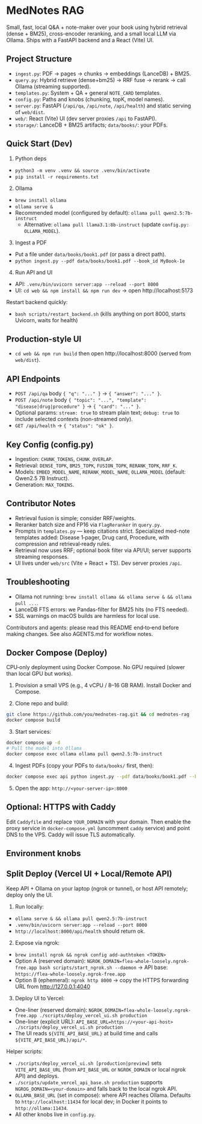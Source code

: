 MedNotes RAG
============

Small, fast, local Q&A + note-maker over your book using hybrid retrieval (dense + BM25), cross-encoder reranking, and a small local LLM via Ollama. Ships with a FastAPI backend and a React (Vite) UI.

Project Structure
-----------------
- `ingest.py`: PDF → pages → chunks → embeddings (LanceDB) + BM25.
- `query.py`: Hybrid retrieve (dense+bm25) → RRF fuse → rerank → call Ollama (streaming supported).
- `templates.py`: System + QA + general `NOTE_CARD` templates.
- `config.py`: Paths and knobs (chunking, topK, model names).
- `server.py`: FastAPI (`/api/qa`, `/api/note`, `/api/health`) and static serving of `web/dist`.
- `web/`: React (Vite) UI (dev server proxies `/api` to FastAPI).
- `storage/`: LanceDB + BM25 artifacts; `data/books/`: your PDFs.

Quick Start (Dev)
-----------------
1) Python deps
- `python3 -m venv .venv && source .venv/bin/activate`
- `pip install -r requirements.txt`

2) Ollama
- `brew install ollama`
- `ollama serve &`
- Recommended model (configured by default): `ollama pull qwen2.5:7b-instruct`
  - Alternative: `ollama pull llama3.1:8b-instruct` (update `config.py: OLLAMA_MODEL`).

3) Ingest a PDF
- Put a file under `data/books/book1.pdf` (or pass a direct path).
- `python ingest.py --pdf data/books/book1.pdf --book_id MyBook-1e`

4) Run API and UI
- API: `.venv/bin/uvicorn server:app --reload --port 8000`
- UI: `cd web && npm install && npm run dev` → open http://localhost:5173

Restart backend quickly:
- `bash scripts/restart_backend.sh` (kills anything on port 8000, starts Uvicorn, waits for health)

Production-style UI
-------------------
- `cd web && npm run build` then open http://localhost:8000 (served from `web/dist`).

API Endpoints
-------------
- `POST /api/qa` body `{ "q": "..." }` → `{ "answer": "..." }`.
- `POST /api/note` body `{ "topic": "...", "template": "disease|drug|procedure" }` → `{ "card": "..." }`.
- Optional params: `stream: true` to stream plain text; `debug: true` to include selected contexts (non-streamed only).
- `GET /api/health` → `{ "status": "ok" }`.

Key Config (config.py)
----------------------
- Ingestion: `CHUNK_TOKENS`, `CHUNK_OVERLAP`.
- Retrieval: `DENSE_TOPK`, `BM25_TOPK`, `FUSION_TOPK`, `RERANK_TOPK`, `RRF_K`.
- Models: `EMBED_MODEL_NAME`, `RERANK_MODEL_NAME`, `OLLAMA_MODEL` (default: Qwen2.5 7B Instruct).
- Generation: `MAX_TOKENS`.

 Contributor Notes
-----------------
- Retrieval fusion is simple; consider RRF/weights.
- Reranker batch size and FP16 via `FlagReranker` in `query.py`.
- Prompts in `templates.py` — keep citations strict. Specialized med-note templates added: Disease 1‑pager, Drug card, Procedure, with compression and retrieval‑ready rules.
- Retrieval now uses RRF; optional book filter via API/UI; server supports streaming responses.
- UI lives under `web/src` (Vite + React + TS). Dev server proxies `/api`.

Troubleshooting
---------------
- Ollama not running: `brew install ollama && ollama serve & && ollama pull ...`.
- LanceDB FTS errors: we Pandas-filter for BM25 hits (no FTS needed).
- SSL warnings on macOS builds are harmless for local use.

Contributors and agents: please read this README end‑to‑end before making changes. See also AGENTS.md for workflow notes.

Docker Compose (Deploy)
-----------------------
CPU‑only deployment using Docker Compose. No GPU required (slower than local GPU but works).

1) Provision a small VPS (e.g., 4 vCPU / 8–16 GB RAM). Install Docker and Compose.

2) Clone repo and build:

```bash
git clone https://github.com/you/mednotes-rag.git && cd mednotes-rag
docker compose build
```

3) Start services:

```bash
docker compose up -d
# Pull the model into Ollama
docker compose exec ollama ollama pull qwen2.5:7b-instruct
```

4) Ingest PDFs (copy your PDFs to `data/books/` first, then):

```bash
docker compose exec api python ingest.py --pdf data/books/book1.pdf --book_id Harrison-20e
```

5) Open the app: `http://<your-server-ip>:8000`

Optional: HTTPS with Caddy
--------------------------
Edit `Caddyfile` and replace `YOUR_DOMAIN` with your domain. Then enable the proxy service in `docker-compose.yml` (uncomment `caddy` service) and point DNS to the VPS. Caddy will issue TLS automatically.

Environment knobs
-----------------

Split Deploy (Vercel UI + Local/Remote API)
------------------------------------------
Keep API + Ollama on your laptop (ngrok or tunnel), or host API remotely; deploy only the UI.

1) Run locally:
- `ollama serve & && ollama pull qwen2.5:7b-instruct`
- `.venv/bin/uvicorn server:app --reload --port 8000`
- `http://localhost:8000/api/health` should return ok.

2) Expose via ngrok:
- `brew install ngrok && ngrok config add-authtoken <TOKEN>`
- Option A (reserved domain): `NGROK_DOMAIN=flea-whole-loosely.ngrok-free.app bash scripts/start_ngrok.sh --daemon` → API base: `https://flea-whole-loosely.ngrok-free.app`
- Option B (ephemeral): `ngrok http 8000` → copy the HTTPS forwarding URL from http://127.0.0.1:4040

3) Deploy UI to Vercel:
- One-liner (reserved domain): `NGROK_DOMAIN=flea-whole-loosely.ngrok-free.app ./scripts/deploy_vercel_ui.sh production`
- One-liner (explicit URL): `API_BASE_URL=https://<your-api-host> ./scripts/deploy_vercel_ui.sh production`
- The UI reads `${VITE_API_BASE_URL}` at build time and calls `${VITE_API_BASE_URL}/api/*`.

Helper scripts:
- `./scripts/deploy_vercel_ui.sh [production|preview]` sets `VITE_API_BASE_URL` (from `API_BASE_URL` or `NGROK_DOMAIN` or local ngrok API) and deploys.
- `./scripts/update_vercel_api_base.sh production` supports `NGROG_DOMAIN=<your-domain>` and falls back to the local ngrok API.
- `OLLAMA_BASE_URL` (set in compose): where API reaches Ollama. Defaults to `http://localhost:11434` for local dev; in Docker it points to `http://ollama:11434`.
- All other knobs live in `config.py`.
